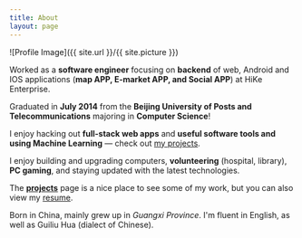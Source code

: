 ```yaml
---
title: About
layout: page
---
```

![Profile Image]({{ site.url }}/{{ site.picture }})


<p class="about-text">
<span class="fa fa-briefcase about-icon"></span>
Worked as a <strong>software engineer</strong> focusing on <strong>backend</strong> of web, Android and IOS applications (<strong>map APP, E-market APP, and Social APP</strong>) at HiKe Enterprise. 
</p>

<p class="about-text">
<span class="fa fa-graduation-cap about-icon"></span>
Graduated in <strong>July 2014</strong> from the <strong>Beijing University of Posts and Telecommunications</strong> majoring in <strong>Computer Science</strong>!
</p>

<p class="about-text">
<span class="fa fa-code about-icon"></span>
I enjoy hacking out <strong>full-stack web apps</strong> and <strong>useful software tools and using Machine Learning</strong> &mdash; check out <a href="{{ site.url }}/projects">my projects</a>.
</p>

<p class="about-text">
<span class="fa fa-heart about-icon"></span>
I enjoy building and upgrading computers, <strong>volunteering</strong> (hospital, library), <strong>PC gaming</strong>, and staying updated with the latest technologies.
</p>

<p class="about-text">
<span class="fa fa-file-text-o about-icon"></span>
The <strong><a href="{{ site.url }}/projects">projects</a></strong> page is a nice place to see some of my work, but you can also view my <a href="https://drive.google.com/file/d/0B8mMgx7E3Dn9OEZtYng1Nmc4RDQ/view" target="blank">resume</a>.
</p>

<p class="about-text">
<span class="fa fa-globe about-icon"></span>
Born in China, mainly grew up in <i>Guangxi Province</i>. I'm fluent in English, as well as Guiliu Hua (dialect of Chinese).
</p>
